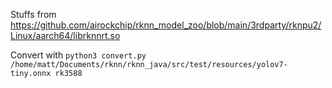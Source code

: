 Stuffs from https://github.com/airockchip/rknn_model_zoo/blob/main/3rdparty/rknpu2/Linux/aarch64/librknnrt.so

Convert with `python3 convert.py /home/matt/Documents/rknn/rknn_java/src/test/resources/yolov7-tiny.onnx rk3588`
